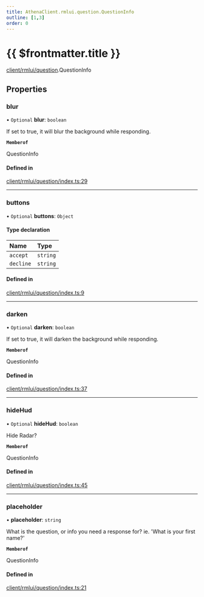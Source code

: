 ```yaml
---
title: AthenaClient.rmlui.question.QuestionInfo
outline: [1,3]
order: 0
---
```


# {{ $frontmatter.title }}


[client/rmlui/question](../modules/client_rmlui_question.md).QuestionInfo

## Properties

### blur

• `Optional` **blur**: `boolean`

If set to true, it will blur the background while responding.

**`Memberof`**

QuestionInfo

#### Defined in

[client/rmlui/question/index.ts:29](https://github.com/Stuyk/altv-athena/blob/6013452/src/core/client/rmlui/question/index.ts#L29)

___

### buttons

• `Optional` **buttons**: `Object`

#### Type declaration

| Name | Type |
| :------ | :------ |
| `accept` | `string` |
| `decline` | `string` |

#### Defined in

[client/rmlui/question/index.ts:9](https://github.com/Stuyk/altv-athena/blob/6013452/src/core/client/rmlui/question/index.ts#L9)

___

### darken

• `Optional` **darken**: `boolean`

If set to true, it will darken the background while responding.

**`Memberof`**

QuestionInfo

#### Defined in

[client/rmlui/question/index.ts:37](https://github.com/Stuyk/altv-athena/blob/6013452/src/core/client/rmlui/question/index.ts#L37)

___

### hideHud

• `Optional` **hideHud**: `boolean`

Hide Radar?

**`Memberof`**

QuestionInfo

#### Defined in

[client/rmlui/question/index.ts:45](https://github.com/Stuyk/altv-athena/blob/6013452/src/core/client/rmlui/question/index.ts#L45)

___

### placeholder

• **placeholder**: `string`

What is the question, or info you need a response for?
ie. 'What is your first name?'

**`Memberof`**

QuestionInfo

#### Defined in

[client/rmlui/question/index.ts:21](https://github.com/Stuyk/altv-athena/blob/6013452/src/core/client/rmlui/question/index.ts#L21)
